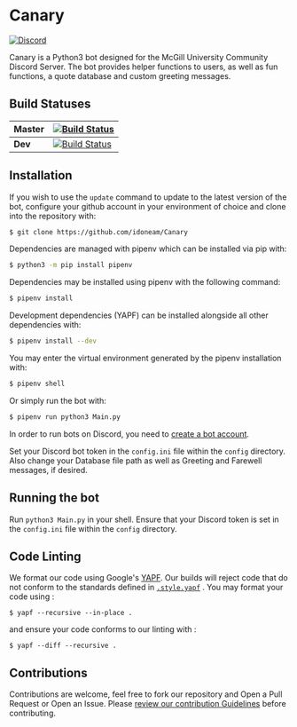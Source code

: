 # Canary
 [![Discord](https://img.shields.io/discord/236668784948019202.svg)](https://discord.gg/HDHvv58)

Canary is a Python3 bot designed for the McGill University Community Discord Server. The bot provides helper functions to users, as well as fun functions, a quote database and custom greeting messages. 

## Build Statuses

| Master |  [![Build Status](https://travis-ci.org/idoneam/Canary.svg?branch=master)](https://travis-ci.org/idoneam/Canary)  |
|--------|---|
| **Dev**    |  [![Build Status](https://travis-ci.org/idoneam/Canary.svg?branch=dev)](https://travis-ci.org/idoneam/Canary) |

## Installation

If you wish to use the `update` command to update to the latest version of the bot, configure your github account in 
your environment of choice and clone into the repository with:
```bash
$ git clone https://github.com/idoneam/Canary
```

Dependencies are managed with pipenv which can be installed via pip with:
```bash
$ python3 -m pip install pipenv
```

Dependencies may be installed using pipenv with the following command:
```bash
$ pipenv install
```

Development dependencies (YAPF) can be installed alongside all other dependencies with:
```bash
$ pipenv install --dev
```

You may enter the virtual environment generated by the pipenv installation with:
```bash
$ pipenv shell
```

Or simply run the bot with:
```bash
$ pipenv run python3 Main.py
```

In order to run bots on Discord, you need to [create a bot account](https://github.com/reactiflux/discord-irc/wiki/Creating-a-discord-bot-&-getting-a-token).

Set your Discord bot token in the `config.ini` file within the `config` directory. Also change your Database file path as well as Greeting and Farewell messages, if desired.

## Running the bot
Run `python3 Main.py` in your shell. Ensure that your Discord token is set in the `config.ini` file within the `config` directory.

## Code Linting
We format our code using Google's [YAPF](https://github.com/google/yapf). Our builds will reject code that do not conform to the standards defined in [`.style.yapf`](https://github.com/idoneam/Canary/blob/master/.style.yapf) . You may format your code using :

```
$ yapf --recursive --in-place .
```
and ensure your code conforms to our linting with :
```
$ yapf --diff --recursive .
```
## Contributions
Contributions are welcome, feel free to fork our repository and Open a Pull Request or Open an Issue. Please [review our contribution Guidelines](https://github.com/idoneam/Canary/blob/master/.github/contributing.md) before contributing.
